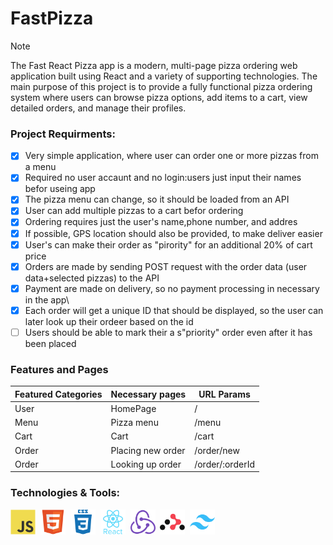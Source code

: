 # FastPizza

> [!NOTE]
> The Fast React Pizza app is a modern, multi-page pizza ordering web application built using React and a variety of supporting technologies. The main purpose of this project is to provide a fully functional pizza ordering system where users can browse pizza options, add items to a cart, view detailed orders, and manage their profiles.

### Project Requirments:

- [x] Very simple application, where user can order one or more pizzas from a menu
- [x] Required no user accaunt and no login:users just input their names befor useing app
- [x] The pizza menu can change, so it should be loaded from an API
- [x] User can add multiple pizzas to a cart befor ordering
- [x] Ordering requires just the user's name,phone number, and addres
- [x] If possible, GPS location should also be provided, to make deliver easier
- [x] User's can make their order as "pirority" for an additional 20% of cart price
- [x] Orders are made by sending POST request with the order data (user data+selected pizzas) to the API
- [x] Payment are made on delivery, so no payment processing in necessary in the app\
- [x] Each order will get a unique ID that should be displayed, so the user can later look up their ordeer based on the id
- [ ] Users should be able to mark their a s"priority" order even after it has been placed

### Features and Pages

| Featured Categories | Necessary pages   | URL Params      |
| ------------------- | ----------------- | --------------- |
| User                | HomePage          | /               |
| Menu                | Pizza menu        | /menu           |
| Cart                | Cart              | /cart           |
| Order               | Placing new order | /order/new      |
| Order               | Looking up order  | /order/:orderId |

### Technologies & Tools:

<p>
  <img src="https://github.com/devicons/devicon/blob/master/icons/javascript/javascript-original.svg" title="JavaScript" alt="JavaScript" width="40" height="40"/>&nbsp;
  <img src="https://github.com/devicons/devicon/blob/master/icons/html5/html5-original.svg" title="HTML5" alt="HTML" width="40" height="40"/>&nbsp;
  <img src="https://github.com/devicons/devicon/blob/master/icons/css3/css3-plain-wordmark.svg"  title="CSS3" alt="CSS" width="40" height="40"/>&nbsp;
  <img src="https://github.com/devicons/devicon/blob/master/icons/react/react-original-wordmark.svg" title="React" alt="React" width="40" height="40"/>&nbsp;
  <img src="https://github.com/devicons/devicon/blob/master/icons/redux/redux-original.svg" title="React" alt="React" width="40" height="40"/>&nbsp;
  <img src="https://github.com/devicons/devicon/blob/master/icons/reactrouter/reactrouter-original.svg" title="React" alt="React" width="40" height="40"/>&nbsp;
  <img src="https://github.com/devicons/devicon/blob/master/icons/tailwindcss/tailwindcss-original.svg" title="npm" alt="npm" width="40" height="40"/>&nbsp;
  
  
</p>
